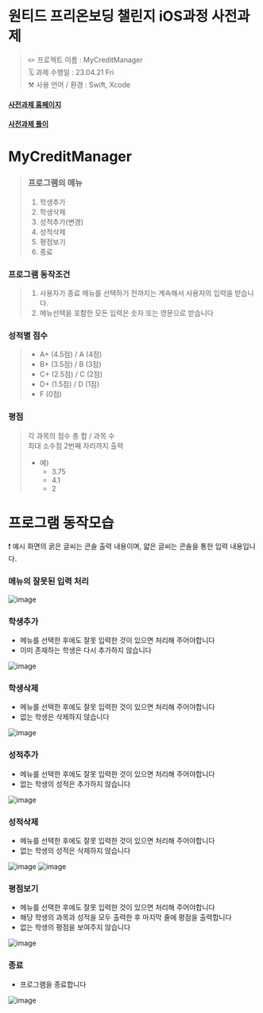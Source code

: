 # 원티드 프리온보딩 챌린지 iOS과정 사전과제
> ✏️ 프로젝트 이름 : MyCreditManager<br>
> 🗓️ 과제 수행일 : 23.04.21 Fri<br>
> ⚒️ 사용 언어 / 환경 : Swift, Xcode<br>
#### [사전과제 홈페이지](https://yagomacademy.notion.site/iOS-ba2d0c0bb0b949c896cc28567706e969)
#### [사전과제 풀이](https://yeoseongil.tistory.com)
# MyCreditManager
> ### 프로그램의 메뉴
> 1. 학생추가
> 2. 학생삭제
> 3. 성적추가(변경)
> 4. 성적삭제
> 5. 평점보기
> 6. 종료<br>
### 프로그램 동작조건
> 1. 사용자가 종료 메뉴를 선택하기 전까지는 계속해서 사용자의 입력을 받습니다.
> 2. 메뉴선택을 포함한 모든 입력은 숫자 또는 영문으로 받습니다<br>
### 성적별 점수
> - A+ (4.5점) / A (4점)
> - B+ (3.5점) / B (3점)
> - C+ (2.5점) / C (2점)
> - D+ (1.5점) / D (1점)
> - F (0점)<br>
### 평점
> 각 과목의 점수 총 합 / 과목 수<br>
> 최대 소수점 2번째 자리까지 출력<br>
> - 예)<br>
>   - 3.75<br>
>   - 4.1<br>
>   - 2<br>
# 프로그램 동작모습
❗ 예시 화면의 굵은 글씨는 콘솔 출력 내용이며, 얇은 글씨는 콘솔을 통한 입력 내용입니다.
### 메뉴의 잘못된 입력 처리
![image](https://user-images.githubusercontent.com/75207506/233628198-959d6a6c-867c-4018-ba49-0aa7bc9e6c55.png)<br>
### 학생추가
- 메뉴를 선택한 후에도 잘못 입력한 것이 있으면 처리해 주어야합니다
- 이미 존재하는 학생은 다시 추가하지 않습니다<br>

![image](https://user-images.githubusercontent.com/75207506/233629446-b9ede065-9032-4b56-8438-c0b12b41b9ba.png)
### 학생삭제
- 메뉴를 선택한 후에도 잘못 입력한 것이 있으면 처리해 주어야합니다
- 없는 학생은 삭제하지 않습니다<br>

![image](https://user-images.githubusercontent.com/75207506/233629842-fdd95716-e973-4d3d-873d-8131ee3bd0b3.png)
### 성적추가
- 메뉴를 선택한 후에도 잘못 입력한 것이 있으면 처리해 주어야합니다
- 없는 학생의 성적은 추가하지 않습니다<br>

![image](https://user-images.githubusercontent.com/75207506/233630210-bbad1b46-30e3-46c4-83c6-815b05052c6a.png)
### 성적삭제
- 메뉴를 선택한 후에도 잘못 입력한 것이 있으면 처리해 주어야합니다
- 없는 학생의 성적은 삭제하지 않습니다<br>

![image](https://user-images.githubusercontent.com/75207506/233631065-f714799d-4a3e-4c41-8774-734320699edb.png)
![image](https://user-images.githubusercontent.com/75207506/233631164-770f3cc4-477f-4d03-8c5a-ee90f593bca5.png)
### 평점보기
- 메뉴를 선택한 후에도 잘못 입력한 것이 있으면 처리해 주어야합니다
- 해당 학생의 과목과 성적을 모두 출력한 후 마지막 줄에 평점을 출력합니다
- 없는 학생의 평점을 보여주지 않습니다<br>

![image](https://user-images.githubusercontent.com/75207506/233631670-76ba5f11-5187-4864-86ca-5305655ba96e.png)
### 종료
- 프로그램을 종료합니다

![image](https://user-images.githubusercontent.com/75207506/233632230-0335ddd9-6c1f-4b5a-8390-393032c7b826.png)

